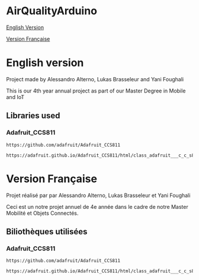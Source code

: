 # AirQualityArduino

[English Version](#english-version)

[Version Française](#version-fran%c3%a7aise)

# English version

Project made by Alessandro Alterno, Lukas Brasseleur and Yani Foughali

This is our 4th year annual project as part of our Master Degree in Mobile and IoT

## Libraries used

### Adafruit_CCS811

    https://github.com/adafruit/Adafruit_CCS811

    https://adafruit.github.io/Adafruit_CCS811/html/class_adafruit___c_c_s811.html

# Version Française

Projet réalisé par par Alessandro Alterno, Lukas Brasseleur et Yani Foughali

Ceci est un notre projet annuel de 4e année dans le cadre de notre Master Mobilité et Objets Connectés.


## Biliothèques utilisées

### Adafruit_CCS811

    https://github.com/adafruit/Adafruit_CCS811

    https://adafruit.github.io/Adafruit_CCS811/html/class_adafruit___c_c_s811.html
